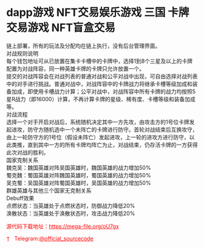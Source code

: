 # dapp游戏 NFT交易娱乐游戏 三国 卡牌交易游戏 NFT盲盒交易

链上部署，所有的玩法及分配均在链上执行，没有后台管理界面。<br>对战规则说明<br>每个钱包地址可从已放置在集卡卡槽中的卡牌中，选择1到8个三星及以上的卡牌配置为对战阵容，同一种英雄卡牌的卡牌只允许放置一个。<br>提交的对战阵容会在对战列表的普通对战和公平对战中出现，可自由选择对战列表中的对手进行挑战。普通对战中，对战阵容中的卡牌战力将继承卡槽等级加成和装备加成，即使用卡槽战力计算；公平对战中，对战阵容中所有卡牌的战力均按照5星R战力（即16000）计算，不再计算卡牌的星级、稀有度、卡槽等级和装备加成等。<br>对战流程<br>选择一个对手开启对战后，系统随机决定其中一方先攻，由攻击方的1号位卡牌发起进攻，防守方随机选中一个未阵亡的卡牌进行防守。首轮对战结束后互换攻守，由上一轮防守方的1号位（假设未阵亡）发起进攻，上一轮的进攻方进行防守，以此类推，直到其中一方的所有卡牌均阵亡为止，对战结束，仍存活卡牌的一方获得此次对战的胜利。<br>国家克制关系<br>魏克吴：魏国英雄对阵吴国英雄时，魏国英雄的战力增加50%<br>蜀克魏：蜀国英雄对阵魏国英雄时，蜀国英雄的战力增加50%<br>吴克蜀：吴国英雄对阵蜀国英雄时，吴国英雄的战力增加50%<br>群雄英雄与其他三个国家无克制关系<br>Debuff效果<br>点燃状态：当英雄处于点燃状态时，防御战力降低20%<br>涣散状态：当英雄处于涣散状态时，攻击战力降低20%<br>


<p style="color: red;">源代码下载地址：<a href="https://mega-file.org/oU7gx" style="color: red;">https://mega-file.org/oU7gx</a></p><p style="color: red;"><img src="https://cdn-icons-png.flaticon.com/512/2111/2111646.png" alt="Telegram Icon" style="width: 16px; vertical-align: middle; margin-right: 5px;">Telegram:<a href="https://t.me/official_sourcecode" style="color: red;">@official_sourcecode</a></p>